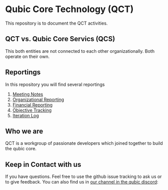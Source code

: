 # Qubic Core Technology (QCT)
This repository is to document the QCT activities.

## QCT vs. Qubic Core Servics (QCS)
This both entities are not connected to each other organizationally. Both operate on their own.

## Reportings
In this repository you will find several reportings

1. [Meeting Notes](meeting-notes/README.md)
2. [Organizational Reporting](org-reports/README.md)
4. [Financial Reporting](financial-reports/README.md)
5. [Objective Tracking](objective-tracking.md)
6. [Iteration Log](iterations/iteration-log.md)

## Who we are
QCT is a workgroup of passionate developers which joined together to build the qubic core.

## Keep in Contact with us
If you have questions. Feel free to use the github issue tracking to ask us or to give feedback. You can also find us in [our channel in the qubic discord](https://discord.com/channels/768887649540243497/1301317725444116490): 
